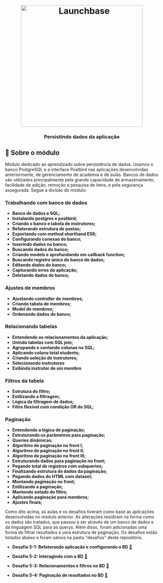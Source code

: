 <h1 align="center">
    <img alt="Launchbase" src="https://storage.googleapis.com/golden-wind/bootcamp-launchbase/logo.png" width="400px" />
</h1>

<h3 align="center">
  Persistindo dados da aplicação
</h3>

## :rocket: Sobre o módulo

Módulo dedicado ao aprendizado sobre persistência de dados. Usamos o banco PostgreSQL e a interface Postbird nas aplicações desenvolvidas anteriormente, de gerenciamento de academia e de aulas. Bancos de dados são utilizados principalmente pela grande capacidade de armazenamento, facilidade de adição, remoção e pesquisa de itens, e pela segurança assegurada. Segue a divisão do módulo:

### Trabalhando com banco de dados  

- **Banco de dados e SQL;**
- **Instalando postgres e postbird;**
- **Criando o banco e tabela de instrutores;**
- **Refatorando estrutura de pastas;**
- **Exportando com method shorthand ES6;**
- **Configurando conexao do banco;**
- **Inserindo dados no banco;**
- **Buscando dados do banco;**
- **Criando models e aprofundando em callback function;**
- **Buscando registro único do banco de dados;**
- **Editando dados do banco;**
- **Capturando erros da aplicação;**
- **Deletando dados do banco;**

### Ajustes de membros

- **Ajustando controller de membros;**
- **Criando tabela de membros;**
- **Model de membros;**
- **Ordenando dados do banco;**

### Relacionando tabelas

- **Entendendo os relacionamentos da aplicação;**
- **Unindo tabelas com SQL join;**
- **Agrupando e contando colunas no SQL;**
- **Aplicando coluna total students;**
- **Criando seleção de instrutores;**
- **Selecionando instrutores**
- **Exibindo instrutor de um membro**

### Filtros da tabela

- **Estrutura do filtro;**
- **Estilizando a filtragem;**
- **Lógica da filtragem de dados;**
- **Filtro flexível com condição OR do SQL;**

### Paginação

- **Entendendo a lógica de paginação;**
- **Estruturando os parâmetros para paginação;**
- **Queries dinâmicas;**
- **Algoritmo de paginação no front I;**
- **Algoritmo de paginação no front II;**
- **Algoritmo de paginação no front III;**
- **Estruturando dados para paginação no front;**
- **Pegando total de registros com subqueries;**
- **Finalizando estrutura de dados da paginação;**
- **Pegando dados do HTML com dataset;**
- **Montando paginação no front;**
- **Estilizando a paginação;**
- **Mantendo estado do filtro;**
- **Aplicando paginação para membros;**
- **Ajustes finais;**

Como dito acima, as aulas e os desafios tiveram como base as aplicações desenvolvidas no módulo anterior. As alterações residiram na forma como os dados são tratados, que passou a ser através de um banco de dados e da linguagem SQL para as querys. Além disso, foram adicionadas uma forma de filtrar resultados e uma estrutura de paginação.
Os desafios estão listados abaixo e foram salvos na pasta "desafios" deste repositório.

- **Desafio 5-1: Refatorando aplicação e configurando o BD** [:link:](https://github.com/Rocketseat/bootcamp-launchbase-desafios-05/blob/master/desafios/05-1-refatorando-aplicacao.md)

- **Desafio 5-2: Interagindo com o BD** [:link:](https://github.com/Rocketseat/bootcamp-launchbase-desafios-05/blob/master/desafios/05-2-interagindo-bd.md)

- **Desafio 5-3: Relacionamentos e filtros no BD** [:link:](https://github.com/Rocketseat/bootcamp-launchbase-desafios-05/blob/master/desafios/05-3-relacionamentos-filtros-bd.md)

- **Desafio 5-4: Paginação de resultados no BD** [:link:](https://github.com/Rocketseat/bootcamp-launchbase-desafios-05/blob/master/desafios/05-4-paginacao-bd.md)
